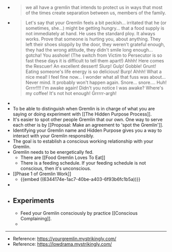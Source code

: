 - > we all have a gremlin that intends to protect us in ways that most of 
  the times create separation between us, members of the family.
- > Let's say that your Gremlin feels a bit peckish... irritated that he (or
   sometimes, she...) might be getting hungry... that a food supply is not
   immediately at hand. He uses the standard ploy. It always works. Prove 
  that someone is hurting you, about anything. They left their shoes 
  sloppily by the door, they weren't grateful enough, they had the wrong 
  attitude, they didn't smile long enough... gotcha! You asshole! (The 
  switch from Victim to Persecutor is so fast these days it is difficult 
  to tell them apart!) Ahhh! Here comes the Rescuer! An excellent dessert!
   Slurp! Gulp! Gobble! Grunt! Eating someone's life energy is so 
  delicious! Burp! Ahhh! What a nice meal! I feel fine now... I wonder 
  what all that fuss was about... Never mind. It probably won't happen 
  again. Snore... snore.... Huh! Grrrr!!!! I'm awake again! Didn't you 
  notice I was awake? Where's my coffee! It's not hot enough! Grrrrr-argh!
-
- To be able to distinguish when Gremlin is in charge of what you are saying or doing experiment with [[The Hidden Purpose Process]].
- It's easier to spot other people Gremlin that our own. One way to serve each other is by [[Proposal: Make an agreement to 'spot the Gremlin']].
- Identifying your Gremlin name and Hidden Purpose gives you a way to interact with your Gremlin responsibly.
- The goal is to establish a conscious working relationship with your Gremlin.
- Gremlin needs to be energetically fed.
	- There are [[Food Gremlin Loves To Eat]]
	- There is a feeding schedule. If your feeding schedule is not conscious, then it's unconscious.
- [[Phase 1 of Gremlin Work]]
	- {{embed ((6344174e-1ac7-40be-a403-6f93b6fc1b5a))}}
-
- ## Experiments
	- Feed your Gremlin consciously by practice [[Conscious Complaining]].
	-
- ---
- Reference: https://yourgremlin.mystrikingly.com/
- Reference: https://lowdrama.mystrikingly.com/